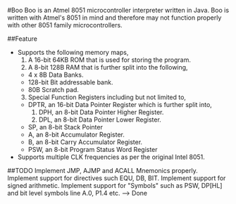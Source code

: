#Boo
Boo is an Atmel 8051 microcontroller interpreter written in Java. Boo is written with Atmel's 8051 in mind and therefore may not function properly with other 8051 family microcontrollers.

##Feature
* Supports the following memory maps,
  1. A 16-bit 64KB ROM that is used for storing the program.
  2. A 8-bit 128B RAM that is further split into the following,
    * 4 x 8B Data Banks.
    * 128-bit Bit addressable bank.
    * 80B Scratch pad.
  3. Special Function Registers including but not limited to,
    * DPTR, an 16-bit Data Pointer Register which is further split into,
      1. DPH, an 8-bit Data Pointer Higher Register.
      2. DPL, an 8-bit Data Pointer Lower Register.
    * SP, an 8-bit Stack Pointer
    * A, an 8-bit Accumulator Register.
    * B, an 8-bit Carry Accumulator Register.
    * PSW, an 8-bit Program Status Word Register
* Supports multiple CLK frequencies as per the original Intel 8051.

##TODO
Implement JMP, AJMP and ACALL Mnemonics properly.
Implement support for directives such EQU, DB, BIT.
Implement support for signed arithmetic.
Implement support for "Symbols" such as PSW, DP[HL] and bit level symbols line A.0, P1.4 etc. --> Done
